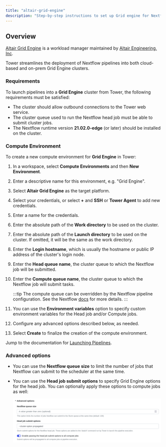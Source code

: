 ```yaml
---
title: "altair-grid-engine"
description: "Step-by-step instructions to set up Grid engine for Nextflow Tower."
---
```


## Overview

[Altair Grid Engine](https://www.altair.com/grid-engine/) is a workload manager maintained by [Altair Engineering, Inc](https://www.altair.com).

Tower streamlines the deployment of Nextflow pipelines into both cloud-based and on-prem Grid Engine clusters.

### Requirements

To launch pipelines into a **Grid Engine** cluster from Tower, the following requirements must be satisfied:

- The cluster should allow outbound connections to the Tower web service.
- The cluster queue used to run the Nextflow head job must be able to submit cluster jobs.
- The Nextflow runtime version **21.02.0-edge** (or later) should be installed on the cluster.

### Compute Environment

To create a new compute environment for **Grid Engine** in Tower:

1.  In a workspace, select **Compute Environments** and then **New Environment**.

2.  Enter a descriptive name for this environment, e.g. "Grid Engine".

3.  Select **Altair Grid Engine** as the target platform.

4.  Select your credentials, or select **+** and **SSH** or **Tower Agent** to add new credentials.

5.  Enter a name for the credentials.

6.  Enter the absolute path of the **Work directory** to be used on the cluster.

7.  Enter the absolute path of the **Launch directory** to be used on the cluster. If omitted, it will be the same as the work directory.

8.  Enter the **Login hostname**, which is usually the hostname or public IP address of the cluster's login node.

9.  Enter the **Head queue name**, the cluster queue to which the Nextflow job will be submitted.

10. Enter the **Compute queue name**, the cluster queue to which the Nextflow job will submit tasks.

    :::tip
    The compute queue can be overridden by the Nextflow pipeline configuration. See the Nextflow [docs](https://www.nextflow.io/docs/latest/process.html#queue) for more details.
    :::

11. You can use the **Environment variables** option to specify custom environment variables for the Head job and/or Compute jobs.

12. Configure any advanced options described below, as needed.

13. Select **Create** to finalize the creation of the compute environment.

Jump to the documentation for [Launching Pipelines](../launch/launchpad).

### Advanced options

- You can use the **Nextflow queue size** to limit the number of jobs that Nextflow can submit to the scheduler at the same time.

- You can use the **Head job submit options** to specify Grid Engine options for the head job. You can optionally apply these options to compute jobs as well:

  ![](./_images/head_job_propagation.png)

